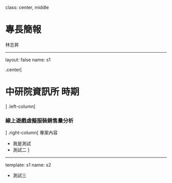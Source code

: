 class: center, middle

# 專長簡報 
林志昇 

---

layout: false
name: s1

.center[
  # 中研院資訊所 時期
]
.left-column[
  ### 線上遊戲虛擬服裝銷售量分析 
]
.right-column[
  專案內容
  - 我是測試
  - 測試二
]

---

template: s1
name: s2

- 測試三
